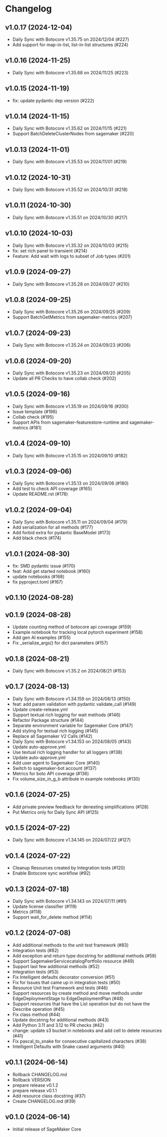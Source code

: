 # Changelog

## v1.0.17 (2024-12-04)

 * Daily Sync with Botocore v1.35.75 on 2024/12/04 (#227)
 * Add support for map-in-list, list-in-list structures (#224)

## v1.0.16 (2024-11-25)

 * Daily Sync with Botocore v1.35.68 on 2024/11/25 (#223)

## v1.0.15 (2024-11-19)

 * fix: update pydantic dep version (#222)

## v1.0.14 (2024-11-15)

 * Daily Sync with Botocore v1.35.62 on 2024/11/15 (#221)
 * Support BatchDeleteClusterNodes from sagemaker (#220)

## v1.0.13 (2024-11-01)

 * Daily Sync with Botocore v1.35.53 on 2024/11/01 (#219)

## v1.0.12 (2024-10-31)

 * Daily Sync with Botocore v1.35.52 on 2024/10/31 (#218)

## v1.0.11 (2024-10-30)

 * Daily Sync with Botocore v1.35.51 on 2024/10/30 (#217)

## v1.0.10 (2024-10-03)

 * Daily Sync with Botocore v1.35.32 on 2024/10/03 (#215)
 * fix: set rich panel to transient (#214)
 * Feature: Add wait with logs to subset of Job types (#201)

## v1.0.9 (2024-09-27)

 * Daily Sync with Botocore v1.35.28 on 2024/09/27 (#210)

## v1.0.8 (2024-09-25)

 * Daily Sync with Botocore v1.35.26 on 2024/09/25 (#209)
 * Support BatchGetMetrics from sagemaker-metrics (#207)

## v1.0.7 (2024-09-23)

 * Daily Sync with Botocore v1.35.24 on 2024/09/23 (#206)

## v1.0.6 (2024-09-20)

 * Daily Sync with Botocore v1.35.23 on 2024/09/20 (#205)
 * Update all PR Checks to have collab check (#202)

## v1.0.5 (2024-09-16)

 * Daily Sync with Botocore v1.35.19 on 2024/09/16 (#200)
 * Issue template (#196)
 * Collab check (#195)
 * Support APIs from sagemaker-featurestore-runtime and sagemaker-metrics (#181)

## v1.0.4 (2024-09-10)

 * Daily Sync with Botocore v1.35.15 on 2024/09/10 (#182)

## v1.0.3 (2024-09-06)

 * Daily Sync with Botocore v1.35.13 on 2024/09/06 (#180)
 * Add test to check API coverage (#165)
 * Update README.rst (#178)

## v1.0.2 (2024-09-04)

 * Daily Sync with Botocore v1.35.11 on 2024/09/04 (#179)
 * Add serialization for all methods (#177)
 * Add forbid extra for pydantic BaseModel (#173)
 * Add black check (#174)

## v1.0.1 (2024-08-30)

 * fix: SMD pydantic issue (#170)
 * feat: Add get started notebook (#160)
 * update notebooks (#168)
 * fix pyproject.toml (#167)

## v0.1.10 (2024-08-28)


## v0.1.9 (2024-08-28)

 * Update counting method of botocore api coverage (#159)
 * Example notebook for tracking local pytorch experiment (#158)
 * Add gen AI examples (#155)
 * Fix _serialize_args() for dict parameters (#157)

## v0.1.8 (2024-08-21)

 * Daily Sync with Botocore v1.35.2 on 2024/08/21 (#153)

## v0.1.7 (2024-08-13)

 * Daily Sync with Botocore v1.34.159 on 2024/08/13 (#150)
 * feat: add param validation with pydantic validate_call (#149)
 * Update create-release.yml
 * Support textual rich logging for wait methods (#146)
 * Refactor Package structure (#144)
 * Separate environment variable for Sagemaker Core (#147)
 * Add styling for textual rich logging (#145)
 * Replace all Sagemaker V2 Calls (#142)
 * Daily Sync with Botocore v1.34.153 on 2024/08/05 (#143)
 * Update auto-approve.yml
 * Use textual rich logging handler for all loggers (#138)
 * Update auto-approve.yml
 * Add user agent to Sagemaker Core (#140)
 * Switch to sagemaker-bot account (#137)
 * Metrics for boto API coverage (#136)
 * Fix volume_size_in_g_b attribute in example notebooks (#130)

## v0.1.6 (2024-07-25)

 * Add private preview feedback for denesting simplifications (#128)
 * Put Metrics only for Daily Sync API (#125)

## v0.1.5 (2024-07-22)

 * Daily Sync with Botocore v1.34.145 on 2024/07/22 (#127)

## v0.1.4 (2024-07-22)

 * Cleanup Resources created by Integration tests (#120)
 * Enable Botocore sync workflow (#92)

## v0.1.3 (2024-07-18)

 * Daily Sync with Botocore v1.34.143 on 2024/07/11 (#91)
 * Update license classifier (#119)
 * Metrics (#118)
 * Support wait_for_delete method (#114)

## v0.1.2 (2024-07-08)

 * Add additional methods to the unit test framework (#83)
 * Integration tests (#82)
 * Add exception and return type docstring for additional methods (#58)
 * Support SagemakerServicecatalogPortfolio resource (#49)
 * Support last few additional methods (#52)
 * Integration tests (#53)
 * Fix Intelligent defaults decorator conversion (#51)
 * Fix for Issues that came up in integration tests (#50)
 * Resource Unit test Framework and tests (#46)
 * Support resources by create method and move methods under EdgeDeploymentStage to EdgeDeploymentPlan (#48)
 * Support resources that have the List operation but do not have the Describe operation (#45)
 * Fix class method (#44)
 * Update docstring for additional methods (#43)
 * Add Python 3.11 and 3.12 to PR checks (#42)
 * change: update s3 bucket in notebooks and add cell to delete resources (#41)
 * Fix pascal_to_snake for consecutive capitalized characters (#38)
 * Intelligent Defaults with Snake cased arguments (#40)

## v0.1.1 (2024-06-14)

 * Rollback CHANGELOG.md
 * Rollback VERSION
 * prepare release v0.1.2
 * prepare release v0.1.1
 * Add resource class docstring (#37)
 * Create CHANGELOG.md (#39)

## v0.1.0 (2024-06-14)

 * Initial release of SageMaker Core
